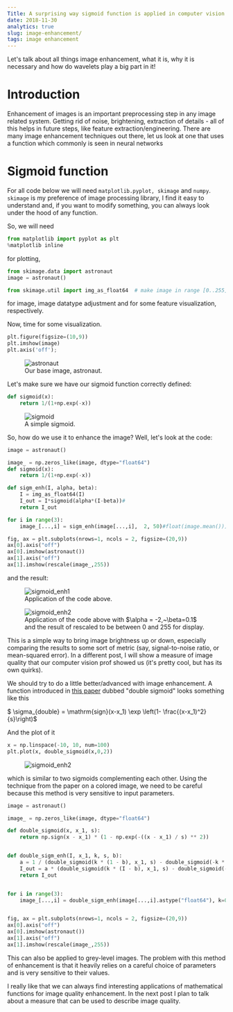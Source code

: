 ```yaml
---
Title: A surprising way sigmoid function is applied in computer vision
date: 2018-11-30
analytics: true
slug: image-enhancement/
tags: image enhancement
---
```

Let's talk about all things image enhancement, what it is, why it is necessary and how do wavelets play a big part in it!

# Introduction
Enhancement of images is an important preprocessing step in any image related system. Getting rid of noise, brightening, extraction of details - all of this helps in future steps, like feature extraction/engineering. There are many image enhancement techniques out there, let us look at one that uses a function which commonly is seen in neural networks

# Sigmoid function

For all code below we will need ```matplotlib.pyplot, skimage``` and ```numpy```. ```skimage``` is my preference of image processing library, I find it easy to understand and, if you want to modify something, you can always look under the hood of any function.

So, we will need
```python
from matplotlib import pyplot as plt
%matplotlib inline
```
for plotting,
```python
from skimage.data import astronaut
image = astronaut()

from skimage.util import img_as_float64  # make image in range [0..255], 8-bit integers
```
for image, image datatype adjustment and for some feature visualization, respectively.

Now, time for some visualization.
```python
plt.figure(figsize=(10,9))
plt.imshow(image)
plt.axis('off');
```

<figure>
  <img src="{static}/images/enhancement-images/astronaut.png?raw=true" alt="astronaut"/>
  <figcaption>Our base image, astronaut.</figcaption>
</figure>

Let's make sure we have our sigmoid function correctly defined:

```python
def sigmoid(x):
    return 1/(1+np.exp(-x))
```

<figure>
  <img src="{static}/images/enhancement-images/sigmoid.png" alt="sigmoid"/>
  <figcaption>A simple sigmoid.</figcaption>
</figure>
<!--![](/assets/post_imgs/enhancement-images/sigmoid.png?raw=true)-->


So, how do we use it to enhance the image? Well, let's look at the code:
```python
image = astronaut()

image_ = np.zeros_like(image, dtype="float64")
def sigmoid(x):
    return 1/(1+np.exp(-x))

def sigm_enh(I, alpha, beta):
    I = img_as_float64(I)
    I_out = I*sigmoid(alpha*(I-beta))#
    return I_out

for i in range(3):
    image_[...,i] = sigm_enh(image[...,i],  2, 50)#float(image.mean()))

fig, ax = plt.subplots(nrows=1, ncols = 2, figsize=(20,9))
ax[0].axis("off")
ax[0].imshow(astronaut())
ax[1].axis("off")
ax[1].imshow(rescale(image_,255))
```
and the result:
<figure>
  <img src="{static}/images/enhancement-images/astro_sigmoid_dark.png?raw=true" alt="sigmoid_enh1"/>
  <figcaption>Application of the code above.</figcaption>
</figure>

<figure>
  <img src="{static}/images/enhancement-images/astro_sigmoid_bright.png?raw=true" alt="sigmoid_enh2"/>
  <figcaption>Application of the code above with $\alpha = -2,~\beta=0.1$ and the result of rescaled to be between 0 and 255 for display.</figcaption>
</figure>

This is a simple way to bring image brightness up or down, especially comparing the results to some sort of metric (say, signal-to-noise ratio, or mean-squared error). In a different post, I will show a measure of image quality that our computer vision prof showed us (it's pretty cool, but has its own quirks).

We should try to do a little better/advanced with image enhancement. A function introduced in [this paper](https://www.researchgate.net/profile/Vikrant_Bhateja2/publication/267338917_Mammographic_Image_Enhancement_using_Double_Sigmoid_Transformation_Function/links/544de7cb0cf2d6347f45d0d0/Mammographic-Image-Enhancement-using-Double-Sigmoid-Transformation-Function.pdf) dubbed "double sigmoid" looks something like this

$ \sigma_{double} = \mathrm{sign}(x-x_1) \exp \left(1- \frac{(x-x_1)^2}{s}\right)$

And the plot of it
```python
x = np.linspace(-10, 10, num=100)
plt.plot(x, double_sigmoid(x,0,2))
```
<figure>
  <img src="{static}/images/enhancement-images/double_sigmoid_sample.png" alt="sigmoid_enh2"/>
</figure>

which is similar to two sigmoids complementing each other. Using the technique from the paper on a colored image, we need to be careful because this method is very sensitive to input parameters.
```python
image = astronaut()

image_ = np.zeros_like(image, dtype="float64")

def double_sigmoid(x, x_1, s):
    return np.sign(x - x_1) * (1 - np.exp(-((x - x_1) / s) ** 2))


def double_sigm_enh(I, x_1, k, s, b):
    a = 1 / (double_sigmoid(k * (1 - b), x_1, s) - double_sigmoid(-k * (1 + b), x_1, s))
    I_out = a * (double_sigmoid(k * (I - b), x_1, s) - double_sigmoid(-k * (I + b), x_1, s))
    return I_out


for i in range(3):
    image_[...,i] = double_sigm_enh(image[...,i].astype("float64"), k=0.9, b=0.0, x_1=0, s=100)


fig, ax = plt.subplots(nrows=1, ncols = 2, figsize=(20,9))
ax[0].axis("off")
ax[0].imshow(astronaut())
ax[1].axis("off")
ax[1].imshow(rescale(image_,255))
```

This can also be applied to grey-level images. The problem with this method of enhancement is that it heavily relies on a careful choice of parameters and is very sensitive to their values.

I really like that we can always find interesting applications of mathematical functions for image quality enhancement. In the next post I plan to talk about a measure that can be used to describe image quality.
